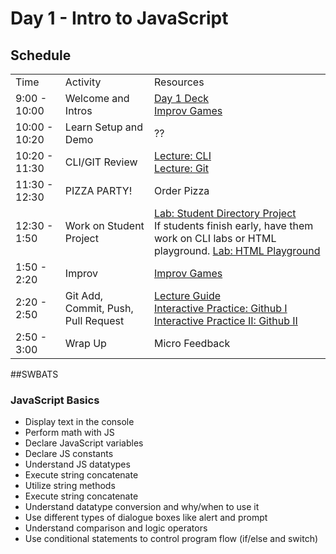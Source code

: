# Day 1 - Intro to JavaScript

## Schedule

<table>
    <tr>
        <td>Time</td>
        <td>Activity</td>
        <td>Resources</td>
    </tr>
    <tr>
        <td>9:00 - 10:00</td>
        <td> Welcome and Intros</td>
        <td>
            <a href="#">Day 1 Deck</a>
            <br>
            <a href="https://github.com/learn-co-curriculum/tf-improv-games">Improv Games</a>
        </td>
    </tr>
    <tr>
        <td>10:00 - 10:20</td>
        <td>Learn Setup and Demo</td>
        <td>??</td>
    </tr>
    <tr>
        <td>10:20 - 11:30</td>
        <td>CLI/GIT Review</td>
        <td> 
            <a href="lectures/cli">Lecture: CLI</a>
            </br>
            <a href="lectures/git-basics">Lecture: Git</a>
        </td>
    </tr>
    <tr>
        <td>11:30 - 12:30</td>
        <td> PIZZA PARTY! </td>
        <td> Order Pizza </td>
    </tr>
    <tr>
        <td>12:30 - 1:50</td>
        <td> Work on Student Project </td>
        <td> 
            <a href="https://github.com/learn-co-curriculum/hs-intro-web-student-directory">Lab: Student Directory Project</a></br>
            If students finish early, have them work on CLI labs or HTML playground. 
            <a href="https://github.com/learn-co-curriculum/html-playground">Lab: HTML Playground</a></br>
        </td>
    </tr>
    <tr>
        <td>1:50 - 2:20</td>
        <td> Improv </td>
        <td> <a href="https://github.com/learn-co-curriculum/tf-improv-games">Improv Games</a></td>
    </tr>
    <tr>
        <td>2:20 - 2:50</td>
        <td> Git Add, Commit, Push, Pull Request</td>
        <td>
            <a href="lectures/git-basics">Lecture Guide</a></br>
            <a href="https://github.com/learn-co-curriculum/hs-git-code-along-catch-up">Interactive Practice: Github I</a></br>
            <a href="https://github.com/learn-co-curriculum/hs-foundations-git-studyguide">Interactive Practice II: Github II</a></br>
        </td>
    </tr>
    <tr>
        <td>2:50 - 3:00</td>
        <td> Wrap Up</td>
        <td> Micro Feedback</td>
    </tr>

</table>

##SWBATS

### JavaScript Basics
+ Display text in the console
+ Perform math with JS
+ Declare JavaScript variables
+ Declare JS constants
+ Understand JS datatypes
+ Execute string concatenate
+ Utilize string methods
+ Execute string concatenate
+ Understand datatype conversion and why/when to use it
+ Use different types of dialogue boxes like alert and prompt
+ Understand comparison and logic operators
+ Use conditional statements to control program flow (if/else and switch)